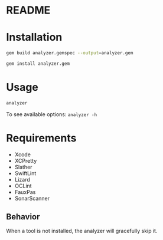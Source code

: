 # README

# Installation

```sh
gem build analyzer.gemspec --output=analyzer.gem
```
```sh
gem install analyzer.gem
```

# Usage

```sh
analyzer
```

To see available options: `analyzer -h`

# Requirements

* Xcode
* XCPretty
* Slather
* SwiftLint
* Lizard
* OCLint
* FauxPas
* SonarScanner

## Behavior

When a tool is not installed, the analyzer will gracefully skip it.